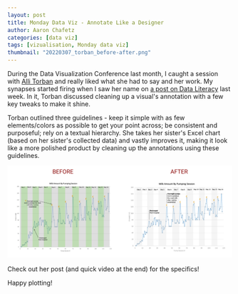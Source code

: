 ```yaml
---
layout: post
title: Monday Data Viz - Annotate Like a Designer
author: Aaron Chafetz
categories: [data viz]
tags: [vizualisation, Monday data viz]
thumbnail: "20220307_torban_before-after.png"
---
```

  
During the Data Visualization Conference last month, I caught a session with [Alli Torban](https://www.allitorban.com/) and really liked what she had to say and her work. My synapses started firing when I saw her name on [a post on Data Literacy](https://dataliteracy.com/how-to-annotate-like-a-designer/) last week. In it, Torban discussed cleaning up a visual's annotation with a few key tweaks to make it shine. 

Torban outlined three guidelines - keep it simple with as few elements/colors as possible to get your point across; be consistent and purposeful; rely on a textual hierarchy. She takes her sister's  Excel chart (based on her sister's collected data) and vastly improves it, making it look like a more polished product by cleaning up the annotations using these guidelines.

![troop movement into Ukraine](/assets/img/posts/20220307_torban_before-after.png)

Check out her post (and quick video at the end) for the specifics!

Happy plotting!